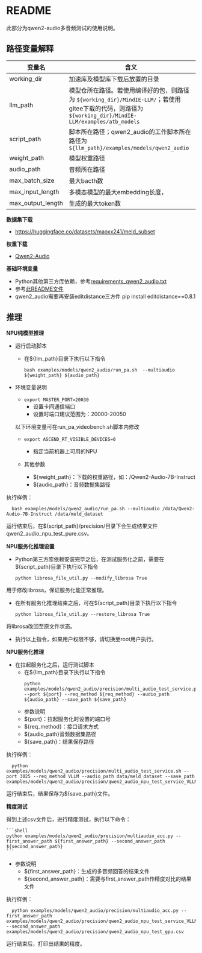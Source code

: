 # README
此部分为qwen2-audio多音频测试的使用说明。


## 路径变量解释

| 变量名      | 含义                                                                                                                                                         |
| ----------- | ------------------------------------------------------------------------------------------------------------------------------------------------------------ |
| working_dir | 加速库及模型库下载后放置的目录                                                                                                                               |
| llm_path    | 模型仓所在路径。若使用编译好的包，则路径为 `${working_dir}/MindIE-LLM/`；若使用gitee下载的代码，则路径为 `${working_dir}/MindIE-LLM/examples/atb_models` |
| script_path | 脚本所在路径；qwen2_audio的工作脚本所在路径为 `${llm_path}/examples/models/qwen2_audio`                                                                                          |
| weight_path | 模型权重路径                                                                     |
| audio_path  | 音频所在路径                                                                     |
| max_batch_size  | 最大bacth数                                                                  |
| max_input_length  | 多模态模型的最大embedding长度，                                             |
| max_output_length | 生成的最大token数                                                          |

**数据集下载**

- https://huggingface.co/datasets/maoxx241/meld_subset


**权重下载**

- [Qwen2-Audio](https://modelscope.cn/models/Qwen/Qwen2-Audio-7B-Instruct)


**基础环境变量**

- Python其他第三方库依赖，参考[requirements_qwen2_audio.txt](../../../requirements/models/requirements_qwen2_audio.txt)
- 参考[此README文件](../../../README.md)
- qwen2_audio需要再安装editdistance三方件 pip install editdistance==0.8.1


## 推理


**NPU纯模型推理**

- 运行启动脚本
  - 在\${llm_path}目录下执行以下指令
    ```shell
    bash examples/models/qwen2_audio/run_pa.sh  --multiaudio ${weight_path} ${audio_path}
    ```
- 环境变量说明
  - `export MASTER_PORT=20030`
    - 设置卡间通信端口
    - 设置时端口建议范围为：20000-20050

  以下环境变量可在run_pa_videobench.sh脚本内修改
  - `export ASCEND_RT_VISIBLE_DEVICES=0`
    - 指定当前机器上可用的NPU

  - 其他参数
    - ${weight_path}：下载的权重路径，如：/Qwen2-Audio-7B-Instruct
    - ${audio_path}：音频数据集路径


执行样例：
  ```shell
    bash examples/models/qwen2_audio/run_pa.sh --multiaudio /data/Qwen2-Audio-7B-Instruct /data/meld_dataset
  ```
运行结束后，在${script_path}/precision/目录下会生成结果文件qwen2_audio_npu_test_pure.csv。


**NPU服务化推理设置**

- Python第三方库依赖安装完毕之后，在测试服务化之前，需要在\${script_path}目录下执行以下指令
    ```shell
    python librosa_file_util.py --modify_librosa True
    ```
用于修改librosa，保证服务化能正常推理。
- 在所有服务化推理结束之后，可在\${script_path}目录下执行以下指令
    ```shell
    python librosa_file_util.py --restore_librosa True
    ```
将librosa改回至原文件状态。
- 执行以上指令，如果用户权限不够，请切换至root用户执行。

**NPU服务化推理**
- 在拉起服务化之后，运行测试脚本
  - 在\${llm_path}目录下执行以下指令
    ```shell
    python examples/models/qwen2_audio/precision/multi_audio_test_service.py  --port ${port} --req_method ${req_method} --audio_path ${audio_path} --save_path ${save_path}
    ```
   - 参数说明
    - ${port}：拉起服务化时设置的端口号
    - ${req_method}：接口请求方式
    - ${audio_path}音频数据集路径
    - ${save_path}：结果保存路径

执行样例：
  ```shell
    python examples/models/qwen2_audio/precision/multi_audio_test_service.sh --port 3025 --req_method VLLM --audio_path data/meld_dataset --save_path examples/models/qwen2_audio/precision/qwen2_audio_npu_test_service_VLLM.csv
  ```
运行结束后，结果保存为${save_path}文件。


**精度测试**

  得到上述csv文件后，进行精度测试，执行以下命令：


    ```shell
    python examples/models/qwen2_audio/precision/multiaudio_acc.py --first_answer_path ${first_answer_path} --second_answer_path ${second_answer_path}
    ```
  - 参数说明
    - ${first_answer_path}：生成的多音频回答的结果文件
    - ${second_answer_path}：需要与first_answer_path作精度对比的结果文件
  
  执行样例：
  ```shell
    python examples/models/qwen2_audio/precision/multiaudio_acc.py --first_answer_path examples/models/qwen2_audio/precision/qwen2_audio_npu_test_service_VLLM.csv --second_answer_path examples/models/qwen2_audio/precision/qwen2_audio_npu_test_gpu.csv
  ```
运行结束后，打印出结果的精度。



